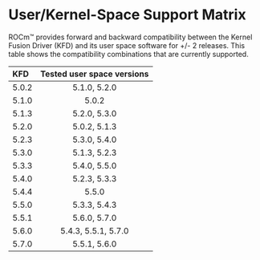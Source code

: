# User/Kernel-Space Support Matrix

ROCm™ provides forward and backward compatibility between the Kernel Fusion
Driver (KFD) and its user space software for +/- 2 releases. This table shows
the compatibility combinations that are currently supported.

| KFD   | Tested user space versions |
|:------|:--------------------------:|
| 5.0.2 | 5.1.0, 5.2.0               |
| 5.1.0 | 5.0.2                      |
| 5.1.3 | 5.2.0, 5.3.0               |
| 5.2.0 | 5.0.2, 5.1.3               |
| 5.2.3 | 5.3.0, 5.4.0               |
| 5.3.0 | 5.1.3, 5.2.3               |
| 5.3.3 | 5.4.0, 5.5.0               |
| 5.4.0 | 5.2.3, 5.3.3               |
| 5.4.4 | 5.5.0                      |
| 5.5.0 | 5.3.3, 5.4.3               |
| 5.5.1 | 5.6.0, 5.7.0               |
| 5.6.0 | 5.4.3, 5.5.1, 5.7.0        |
| 5.7.0 | 5.5.1, 5.6.0               |
